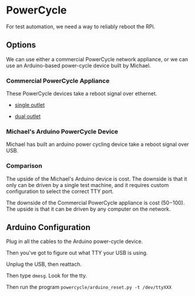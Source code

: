 # PowerCycle

For test automation, we need a way to reliably reboot the RPi.  

## Options

We can use either a commercial PowerCycle network appliance, or we can use an
Arduino-based power-cycle device built by Michael.

### Commercial PowerCycle Appliance

These PowerCycle devices take a reboot signal over ethernet.

- [single outlet](http://www.amazon.com/ezOutlet-Internet-IP-Enabled-Android-Interface/dp/B00KQ4R1RK/ref=pd_bxgy_60_img_y)

- [dual outlet](http://www.amazon.com/MSNSwitch-Internet-IP-Enabled-Remote-Interface/dp/B00K36JLL0/ref=pd_bxgy_23_img_y)

### Michael's Arduino PowerCycle Device

Michael has built an arduino power cycling device take a reboot signal over USB.  

### Comparison

The upside of the Michael's Arduino device is cost.  The downside is that it only can be driven by a single test machine, and it requires custom configuration to select the correct TTY port.

The downside of the Commercial PowerCycle appliance is cost ($50-$100).
The upside is that it can be driven by any computer on the network.


## Arduino Configuration

Plug in all the cables to the Arduino power-cycle device.  

Then you've got to figure out what TTY your USB is using.

Unplug the USB, then reattach.

Then type `dmesg`.  Look for the tty.

Then run the program `powercycle/arduino_reset.py -t /dev/ttyXXX`
